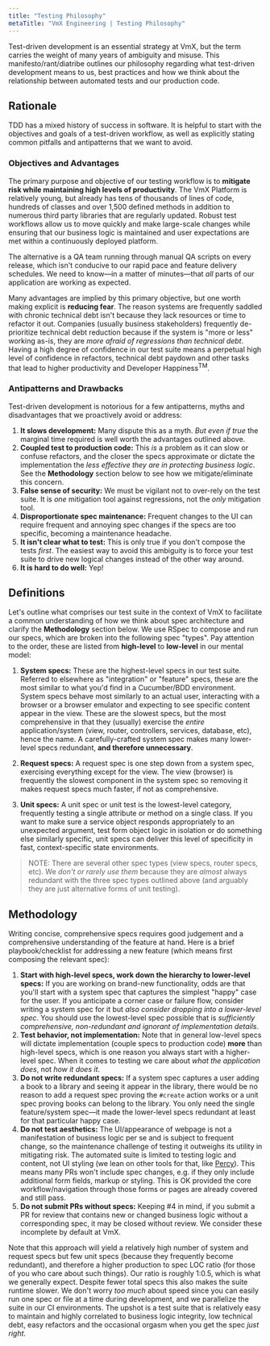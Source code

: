 ```yaml
---
title: "Testing Philosophy"
metaTitle: "VmX Engineering | Testing Philosophy"
---
```


Test-driven development is an essential strategy at VmX, but the term carries
the weight of many years of ambiguity and misuse. This manifesto/rant/diatribe
outlines our philosophy regarding what test-driven development means to us,
best practices and how we think about the relationship between automated tests
and our production code.

## Rationale

TDD has a mixed history of success in software. It is helpful to start with
the objectives and goals of a test-driven workflow, as well as explicitly
stating common pitfalls and antipatterns that we want to avoid.

### Objectives and Advantages

The primary purpose and objective of our testing workflow is to **mitigate
risk while maintaining high levels of productivity**. The VmX Platform is
relatively young, but already has tens of thousands of lines of code, hundreds
of classes and over 1,500 defined methods in addition to numerous third party
libraries that are regularly updated. Robust test workflows allow us to move
quickly and make large-scale changes while ensuring that our business logic is
maintained and user expectations are met within a continuously deployed
platform.

The alternative is a QA team running through manual QA scripts on every release,
which isn't conducive to our rapid pace and feature delivery schedules. We
need to know—in a matter of minutes—that _all_ parts of our application
are working as expected.

Many advantages are implied by this primary objective, but one
worth making explicit is **reducing fear**. The reason systems are frequently
saddled with chronic technical debt isn't because they lack resources or time
to refactor it out. Companies (usually business stakeholders) frequently
de-prioritize technical debt reduction because if the system is "more or less"
working as-is, they are _more afraid of regressions than technical debt_.
Having a high degree of confidence in our test suite means a perpetual high
level of confidence in refactors, technical debt paydown and other tasks that
lead to higher productivity and Developer Happiness<sup>TM</sup>.

### Antipatterns and Drawbacks

Test-driven development is notorious for a few antipatterns, myths and
disadvantages that we proactively avoid or address:

1. **It slows development:** Many dispute this as a myth. _But even if true_
   the marginal time required is well worth the advantages outlined above.
2. **Coupled test to production code:** This _is_ a problem as it can slow or
   confuse refactors, and the closer the specs approximate or dictate the
   implementation the _less effective they are in protecting business logic_.
   See the **Methodology** section below to see how we
   mitigate/eliminate this concern.
3. **False sense of security:** We must be vigilant not to over-rely on the
   test suite. It is _one_ mitigation tool against regressions, not the _only_
   mitigation tool.
4. **Disproportionate spec maintenance:** Frequent changes to the UI can
   require frequent and annoying spec changes if the specs are too specific,
   becoming a maintenance headache.
5. **It isn't clear what to test:** This is only true if you don't compose the
   tests _first_. The easiest way to avoid this ambiguity is to force your test
   suite to drive new logical changes instead of the other way around.
6. **It is hard to do well:** Yep!

## Definitions

Let's outline what comprises our test suite in the context of VmX to
facilitate a common understanding of how we think about spec architecture and
clarify the **Methodology** section below. We use RSpec to
compose and run our specs, which are broken into the following spec "types".
Pay attention to the order, these are listed from **high-level** to
**low-level** in our mental model:

1. **System specs:** These are the highest-level specs in our test suite.
   Referred to elsewhere as "integration" or "feature" specs, these are the most
   similar to what you'd find in a Cucumber/BDD environment. System specs behave
   most similarly to an actual user, interacting with a browser or a browser
   emulator and expecting to see specific content appear in the view. These are
   the slowest specs, but the most comprehensive in that they (usually) exercise
   the _entire_ application/system (view, router, controllers, services,
   database, etc), hence the name. A carefully-crafted system spec makes many
   lower-level specs redundant, **and therefore unnecessary**.

2. **Request specs:** A request spec is one step down from a system spec,
   exercising everything except for the view. The view (browser) is frequently
   the slowest component in the system spec so removing it makes request specs
   much faster, if not as comprehensive.

3. **Unit specs:** A unit spec or unit test is the lowest-level category,
   frequently testing a single attribute or method on a single class. If you
   want to make sure a service object responds appropriately to an unexpected
   argument, test form object logic in isolation or do something else similarly
   specific, unit specs can deliver this level of specificity in fast,
   context-specific state environments.

>NOTE: There are several other spec types (view specs, router specs, etc). We
>_don't or rarely use them_ because they are _almost_ always redundant with the
>three spec types outlined above (and arguably they are just alternative forms
>of unit testing).

## Methodology

Writing concise, comprehensive specs requires good judgement and a comprehensive
understanding of the feature at hand. Here is a brief playbook/checklist for
addressing a new feature (which means first composing the relevant spec):

1. **Start with high-level specs, work down the hierarchy to lower-level specs:**
   If you are working on brand-new functionality, odds are that you'll start
   with a system spec that captures the simplest "happy" case for the
   user. If you anticipate a corner case or failure flow, consider writing a
   system spec for it but _also consider dropping into a lower-level spec_. You
   should use the lowest-level spec possible that is
   _sufficiently comprehensive, non-redundant and ignorant of implementation
   details_.
2. **Test behavior, not implementation:** Note that in general low-level
   specs will dictate implementation (couple specs to production code) **more**
   than high-level specs, which is one reason you always start with a
   higher-level spec. When it comes to testing we care about _what the
   application does_, not _how it does it_.
3. **Do not write redundant specs:** If a system spec captures a user adding a
   book to a library and seeing it appear in the library, there would be no
   reason to add a request spec proving the `#create` action works or a unit
   spec proving books can belong to the library. You only need the single
   feature/system spec—it made the lower-level specs redundant at least for
   that particular happy case.
4. **Do not test aesthetics:** The UI/appearance of webpage is not a
   manifestation of business logic per se and is subject to frequent change, so
   the maintenance challenge of testing it outweighs its utility in mitigating
   risk. The automated suite is limited to testing logic and content, not UI
   styling (we lean on other tools for that, like [Percy](https://percy.io)).
   This means many PRs won't include spec changes, e.g. if they only include
   additional form fields, markup or styling. This is OK provided the core
   workflow/navigation through those forms or pages are already covered and
   still pass.
5. **Do not submit PRs without specs:** Keeping #4 in mind, if you submit a PR
   for review that contains new or changed business logic without a
   corresponding spec, it may be closed without review. We consider these
   incomplete by default at VmX.

Note that this approach will yield a relatively high number of
system and request specs but few unit specs (because they frequently become
redundant), and therefore a higher production to spec LOC ratio (for those of
you who care about such things). Our ratio is roughly 1:0.5, which is what we
generally expect. Despite fewer total specs this also makes the suite runtime
slower. We don't worry _too much_ about speed since you can easily run one
spec or file at a time during development, and we parallelize the suite
in our CI environments. The upshot is a test suite that is relatively easy to
maintain and highly correlated to business logic integrity, low technical debt,
easy refactors and the occasional orgasm when you get the spec _just right_.
